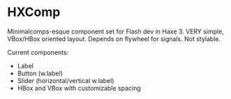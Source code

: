 HXComp
======

Minimalcomps-esque component set for Flash dev in Haxe 3. 
VERY simple, VBox/HBox oriented layout. Depends on flywheel for signals. Not stylable.

Current components:
 - Label
 - Button (w.label)
 - Slider (horizontal/vertical w.label)
 - HBox and VBox with customizable spacing
